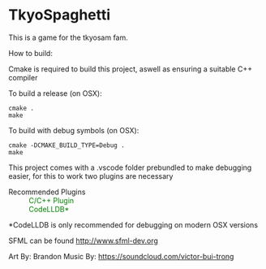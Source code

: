 # TkyoSpaghetti

This is a game for the tkyosam fam. 

How to build:

Cmake is required to build this project, aswell as ensuring a suitable C++ compiler

To build a release (on OSX):

```
cmake .
make
```

To build with debug symbols (on OSX):
```
cmake -DCMAKE_BUILD_TYPE=Debug .
make
```

This project comes with a .vscode folder prebundled to make debugging easier, for this to work two plugins are necessary 

<dl>
    <dt> Recommended Plugins<dt>
    <dd style='color:green'>C/C++ Plugin </dd>
    <dd style='color:green'>CodeLLDB* </dd>
<dl>

\*CodeLLDB is only recommended for debugging on modern OSX versions

SFML can be found http://www.sfml-dev.org

Art By: Brandon 
Music By: https://soundcloud.com/victor-bui-trong 
